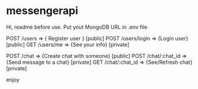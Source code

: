 # messengerapi

Hi, readme before use.
Put yout MongoDB URL in .env file

POST /users => { Register user } [public]
POST /users/login => {Login user} [public]
GET  /users/me => {See your info} [private]

POST /chat => {Create chat with someone} [public]
POST /chat/:chat_id => {Send message to a chat} [private]
GET  /chat/:chat_id => {See/Refresh chat} [private]

enjoy

